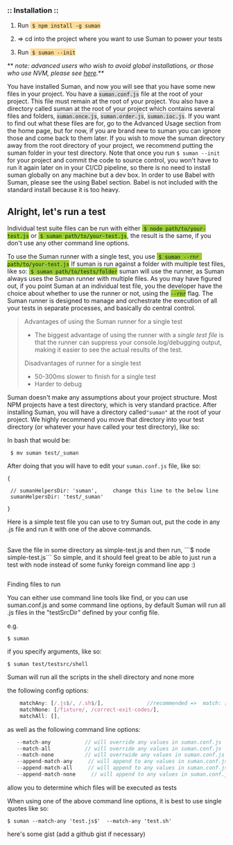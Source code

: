
### :: Installation ::

1. Run <span style="background-color:#ffdb99">&nbsp;```$ npm install -g suman```</span>

2. => cd into the project where you want to use Suman to power your tests

3. Run <span style="background-color:#ffdb99">&nbsp;```$ suman --init```</span>

** <i> note: advanced users who wish to avoid global installations, 
or those who use NVM, please see <a href="http://oresoftware.github.io/suman/11-advanced-installation.html">here</a>.</i>**

You have installed Suman, and now you will see that you have some new files in your project. 
You have a <span style="background-color:#DCDCDC">```suman.conf.js```</span> file at the root of your project. This file must remain at the root of your project.
You also have a directory called suman at the root of your project which contains several files and folders, <span style="background-color:#DCDCDC">```suman.once.js```</span>, <span style="background-color:#DCDCDC">```suman.order.js```</span>,
<span style="background-color:#DCDCDC">```suman.ioc.js```</span>. If you want to find out what these files are for, go to the Advanced Usage section from the home page, 
but for now, if you are brand new to suman you can ignore those and come back to them later. If you wish to move the suman directory away from the root directory of your project, we recommend putting
the suman folder in your test directory. Note that once you run ```$ suman --init``` for your project and commit the code to source control,
you won't have to run it again later on in your CI/CD pipeline, so there is no need to install suman globally on any machine but a dev box. In order to use Babel with Suman, please
see the using Babel section. Babel is not included with the standard install because it is too heavy.

## Alright, let's run a test

Individual test suite files can be run with either <span style="background-color:#9ACD32">&nbsp;```$ node path/to/your-test.js```</span> 
or <span style="background-color:#9ACD32">&nbsp;```$ suman path/to/your-test.js```</span>,
the result is the same, if you don't use any other command line options.

To use the Suman runner with a single test, you use <span style="background-color:#9ACD32">&nbsp;```$ suman --rnr path/to/your-test.js```</span>  If suman is run against a folder with multiple test files, like so: <span style="background-color:#9ACD32">&nbsp;```$ suman path/to/tests/folder```</span>
suman will use the runner, as Suman always uses the Suman runner with multiple files. As you may have figured out, 
if you point Suman at an individual test file, you the developer have the choice about whether to use the runner or not, using the <span style="background-color:#9ACD32">```--rnr```</span> flag.
The Suman runner is designed to manage and orchestrate the execution of all your tests in separate processes, and basically do central control.

    
>    Advantages of using the Suman runner for a single test
>
>    + The biggest advantage of using the runner with a *single test file* is that the runner can suppress your
>    console.log/debugging output, making it easier to see the actual results of the test.
>
>    Disadvantages of runner for a single test
>    
>    + 50-300ms slower to finish for a single test
>    + Harder to debug
    

Suman doesn't make any assumptions about your project structure. Most NPM projects have a test directory, which is very standard practice.
After installing Suman, you will have a directory called```"suman"``` at the root of your project. We highly recommend you move that directory into your
test directory (or whatever your have called your test directory), like so: 

In bash that would be:

``` $ mv suman test/_suman``` 

After doing that you will have to edit your ```suman.conf.js``` file, like so:
 
```    
{

 // sumanHelpersDir: 'suman',     change this line to the below line
 sumanHelpersDir: 'test/_suman'
  
}   

```

Here is a simple test file you can use to try Suman out, put the code in any .js file and run it with one of the above commands.

<br>
Save the file in some directory as simple-test.js and then run, ```$ node simple-test.js```
So simple, and it should feel great to be able to just run a test with node instead of some funky foreign command line app :)
<br>

```js

```

Finding files to run

You can either use command line tools like find, or you can use suman.conf.js and some command line options,
by default Suman will run all .js files in the "testSrcDir" defined by your config file.

e.g.

```$ suman```

if you specify arguments, like so:

```$ suman test/testsrc/shell```

Suman will run all the scripts in the shell directory and none more

the following config options:

```js
    matchAny: [/.js$/, /.sh$/],              //recommended =>  match: ['.test.js'],
    matchNone: [/fixture/, /correct-exit-codes/],
    matchAll: [],
```
    
as well as the following command line options:

```js
   --match-any           // will override any values in suman.conf.js
   --match-all           // will override any values in suman.conf.js
   --match-none          // will overrwide any values in suman.conf.js
   --append-match-any     // will append to any values in suman.conf.js
   --append-match-all     // will append to any values in suman.conf.js
   --append-match-none     // will append to any values in suman.conf.js
```

allow you to determine which files will be executed as tests

When using one of the above command line options, it is best to use single quotes like so:

``` $ suman --match-any 'test.js$'  --match-any 'test.sh' ```


here's some gist (add a github gist if necessary)

<script src="https://gist.github.com/ORESoftware/0c772aedd3630bb54f27.js"></script>
